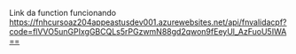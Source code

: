 Link da function funcionando
https://fnhcursoaz204appeastusdev001.azurewebsites.net/api/fnvalidacpf?code=flVVO5unGPIxgGBCQLs5rPGzwmN88gd2qwon9fEeyUl_AzFuoU5IWA==
